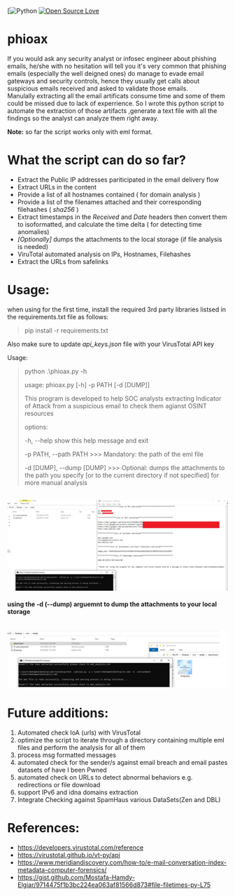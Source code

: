[![Python](https://img.shields.io/badge/Python-FFD43B?style=for-the-badge&logo=python&logoColor=blue)
[![Open Source Love](https://badges.frapsoft.com/os/v3/open-source.svg?v=103)](https://github.com/ellerbrock/open-source-badges/)
# phioax
If you would ask any security analyst or infosec engineer about phishing emails, he/she with no hesitation will tell you it's very common that phishing emails (especially the well deigned ones) do manage to evade email gateways and security controls, hence they usually get calls about suspicious emails received and asked to validate those emails.\
Manulally extracting all the email artificats consume time and some of them could be missed due to lack of experrience. So I wrote this python script to automate the extraction of those artifacts ,generate a text file with all the findings so the analyst can analyze them right away.
 

**Note:** so far the script works only with eml format.

# What the script can do so far?
* Extract the Public IP addresses pariticipated in the email delivery flow
* Extract URLs in the content
* Provide a list of all hostnames contained ( for domain analysis )
* Provide a list of the filenames attached and their corresponding filehashes ( *sha256* )
* Extract timestamps in the *Received* and *Date* headers then convert them to isoformatted, and calculate the time delta ( for detecting time anomalies)
* *[Optionally]* dumps the attachments to the local storage (if file analysis is needed)
* ViruTotal automated analysis on IPs, Hostnames, Filehashes 
* Extract the URLs from safelinks 
  
# Usage:
when using for the first time, install the required 3rd party libraries listsed in the requirements.txt file as follows:
>pip install -r requirements.txt 

Also make sure to update *api_keys.json* file with your VirusTotal API key

Usage:
>python .\phioax.py -h
>
>usage: phioax.py [-h] -p PATH [-d [DUMP]]
>
>This program is developed to help SOC analysts extracting Indicator of Attack from
>a suspicious email to check them agianst  OSINT resources
>
>options:
>
>  -h, --help            show this help message and exit
>
>  -p PATH, --path PATH >>> Mandatory: the path of the eml file
>
>  -d [DUMP], --dump [DUMP]
>                       >>> Optional: dumps the attachments to the path you specify
> [or to the current directory if not specified] for more manual analysis
  
\
![](test1.jpg) 

#### using the -d (--dump) arguemnt to dump the attachments to your local storage  
\
![](test2.jpg)  

# Future additions:
1) Automated check IoA (urls) with VirusTotal
2) optimize the script to  iterate through a directory containing multiple eml files and perform the analysis for all of them
3) process msg formatted messages
4) automated check for the sender/s against email breach and email pastes datasets of have I been Pwned
5) automated check on URLs to detect abnormal behaviors e.g. redirections or file download 
6) support IPv6 and idna domains extraction
7) Integrate Checking against SpamHaus various DataSets(Zen and  DBL)
  
    
 
# References: 
* https://developers.virustotal.com/reference
* https://virustotal.github.io/vt-py/api
* https://www.meridiandiscovery.com/how-to/e-mail-conversation-index-metadata-computer-forensics/
* https://gist.github.com/Mostafa-Hamdy-Elgiar/9714475f1b3bc224ea063af81566d873#file-filetimes-py-L75





